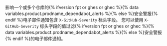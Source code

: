 影响一个或多个仓库的{% ifversion fpt or ghes or ghec %}{% data variables.product.prodname_dependabot_alerts %}{% else %}安全警报{% endif %}电子邮件通知包含 `X-GitHub-Severity` 标头字段。 您可以使用 `X-GitHub-Severity` 标头字段的值过滤{% ifversion fpt or ghes or ghec %}{% data variables.product.prodname_dependabot_alerts %}{% else %}安全警报{% endif %}的电子邮件通知。
